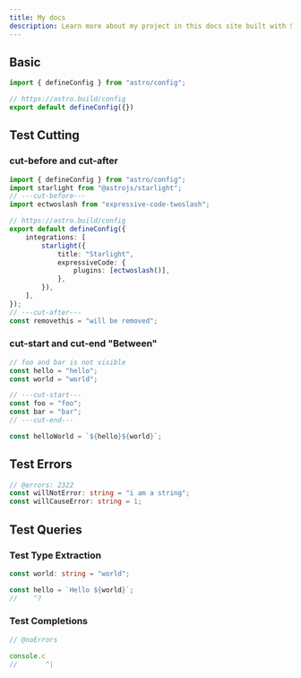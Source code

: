 ```yaml
---
title: My docs
description: Learn more about my project in this docs site built with Starlight.
---
```


## Basic

```ts twoslash
import { defineConfig } from "astro/config";

// https://astro.build/config
export default defineConfig({})
```

## Test Cutting

### cut-before and cut-after

```ts twoslash title="astro.config.mjs"
import { defineConfig } from "astro/config";
import starlight from "@astrojs/starlight";
// ---cut-before---
import ectwoslash from "expressive-code-twoslash";

// https://astro.build/config
export default defineConfig({
	integrations: [
		starlight({
			title: "Starlight",
			expressiveCode: {
				plugins: [ectwoslash()],
			},
		}),
	],
});
// ---cut-after---
const removethis = "will be removed";
```

### cut-start and cut-end "Between"

```ts twoslash title"example-between.ts"
// foo and bar is not visible
const hello = "hello";
const world = "world";

// ---cut-start---
const foo = "foo";
const bar = "bar";
// ---cut-end---

const helloWorld = `${hello}${world}`;

```

## Test Errors

```ts twoslash title="example-ts-error.ts"
// @errors: 2322
const willNotError: string = "i am a string";
const willCauseError: string = 1;
```

## Test Queries

### Test Type Extraction

```ts twoslash title="example-type.ts"
const world: string = "world";

const hello = `Hello ${world}`;
//    ^?
```

### Test Completions

```ts twoslash title="example-completion.ts"
// @noErrors

console.c
//       ^|

```